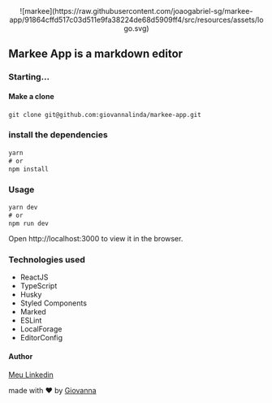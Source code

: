 <div align="center">
![markee](https://raw.githubusercontent.com/joaogabriel-sg/markee-app/91864cffd517c03d511e9fa38224de68d5909ff4/src/resources/assets/logo.svg)
</div>
  
## Markee App is a markdown editor</h3>

### Starting...</h4>
#### Make a clone</h6>
```
git clone git@github.com:giovannalinda/markee-app.git
```
### install the dependencies</h6>
```
yarn
# or
npm install
```
### Usage</h3>
```
yarn dev
# or
npm run dev
```
Open http://localhost:3000 to view it in the browser.

### Technologies used</h3>
  * ReactJS
  * TypeScript
  * Husky
  * Styled Components
  * Marked
  * ESLint
  * LocalForage
  * EditorConfig
#### Author
[Meu Linkedin](https://www.linkedin.com/in/giovanna-linda-752960205/)
  
made with :heart: by [Giovanna](https://www.linkedin.com/in/giovanna-linda-752960205/)
